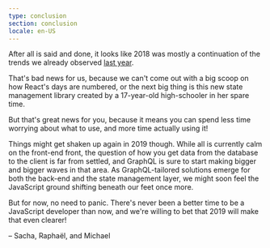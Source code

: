 ```yaml
---
type: conclusion
section: conclusion
locale: en-US
---
```

 After all is said and done, it looks like 2018 was mostly a continuation of the trends we already observed [last year](http://2017.stateofjs.com).

That's bad news for us, because we can't come out with a big scoop on how React's days are numbered, or the next big thing is this new state management library created by a 17-year-old high-schooler in her spare time. 

But that's great news for you, because it means you can spend less time worrying about what to use, and more time actually using it!

Things might get shaken up again in 2019 though. While all is currently calm on the front-end front, the question of how you get data from the database to the client is far from settled, and GraphQL is sure to start making bigger and bigger waves in that area. As GraphQL-tailored solutions emerge for both the back-end and the state management layer, we might soon feel the JavaScript ground shifting beneath our feet once more.

But for now, no need to panic. There's never been a better time to be a JavaScript developer than now, and we're willing to bet that 2019 will make that even clearer!

<span class="conclusion__byline">– Sacha, Raphaël, and Michael</span>